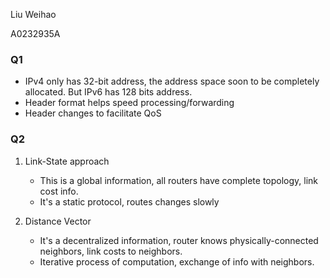 Liu Weihao

A0232935A

### Q1

* IPv4 only has 32-bit address, the address space soon to be completely allocated. But IPv6 has 128 bits address.
* Header format helps speed processing/forwarding
* Header changes to facilitate QoS

### Q2

1. Link-State approach
   - This is a global information, all routers have complete topology, link cost info.
   - It's a static protocol, routes changes slowly

2. Distance Vector
   - It's a decentralized information, router knows physically-connected neighbors, link costs to neighbors.
   - Iterative process of computation, exchange of info with neighbors.

